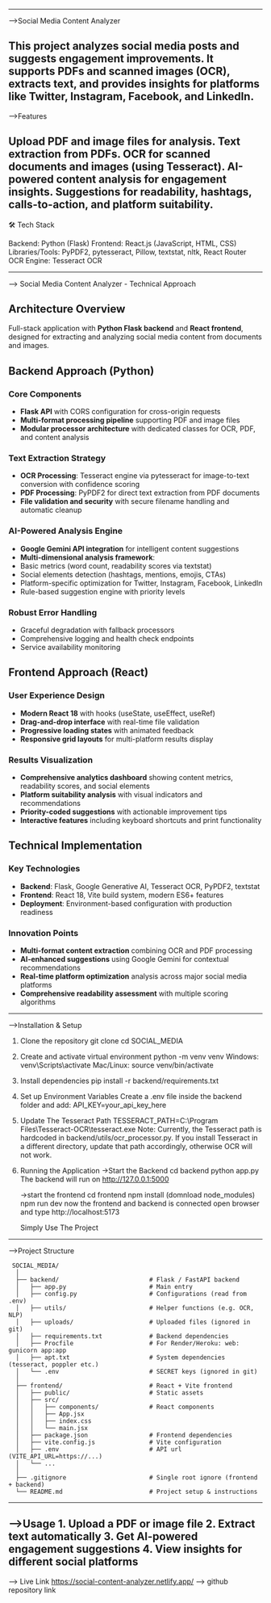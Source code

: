 ------------------------------------------------------------------------------------------------------------
-->Social Media Content Analyzer

   This project analyzes social media posts and suggests engagement improvements.
   It supports PDFs and scanned images (OCR), extracts text, and provides insights for platforms like Twitter, Instagram, Facebook, and LinkedIn.
------------------------------------------------------------------------------------------------------------
-->Features

   Upload PDF and image files for analysis.
   Text extraction from PDFs.
   OCR for scanned documents and images (using Tesseract).
   AI-powered content analysis for engagement insights.
   Suggestions for readability, hashtags, calls-to-action, and platform suitability.
------------------------------------------------------------------------------------------------------------
🛠️ Tech Stack

   Backend: Python (Flask)
   Frontend:  React.js (JavaScript, HTML, CSS)  
   Libraries/Tools: PyPDF2, pytesseract, Pillow, textstat, nltk, React Router
   OCR Engine: Tesseract OCR

------------------------------------------------------------------------------------------------------------
--> Social Media Content Analyzer - Technical Approach

   ## Architecture Overview
   Full-stack application with **Python Flask backend** and **React frontend**, designed for extracting and analyzing social media content from documents and images.


   ## Backend Approach (Python)
   ### Core Components
   - **Flask API** with CORS configuration for cross-origin requests
   - **Multi-format processing pipeline** supporting PDF and image files
   - **Modular processor architecture** with dedicated classes for OCR, PDF, and content analysis

   ### Text Extraction Strategy
   - **OCR Processing**: Tesseract engine via pytesseract for image-to-text conversion with confidence scoring
   - **PDF Processing**: PyPDF2 for direct text extraction from PDF documents
   - **File validation and security** with secure filename handling and automatic cleanup

   ### AI-Powered Analysis Engine
   - **Google Gemini API integration** for intelligent content suggestions
   - **Multi-dimensional analysis framework**:
   - Basic metrics (word count, readability scores via textstat)
   - Social elements detection (hashtags, mentions, emojis, CTAs)
   - Platform-specific optimization for Twitter, Instagram, Facebook, LinkedIn
   - Rule-based suggestion engine with priority levels

   ### Robust Error Handling
   - Graceful degradation with fallback processors
   - Comprehensive logging and health check endpoints
   - Service availability monitoring


   ## Frontend Approach (React)
   ### User Experience Design
   - **Modern React 18** with hooks (useState, useEffect, useRef)
   - **Drag-and-drop interface** with real-time file validation
   - **Progressive loading states** with animated feedback
   - **Responsive grid layouts** for multi-platform results display

   ### Results Visualization
   - **Comprehensive analytics dashboard** showing content metrics, readability scores, and social elements
   - **Platform suitability analysis** with visual indicators and recommendations
   - **Priority-coded suggestions** with actionable improvement tips
   - **Interactive features** including keyboard shortcuts and print functionality

   ## Technical Implementation

   ### Key Technologies
   - **Backend**: Flask, Google Generative AI, Tesseract OCR, PyPDF2, textstat
   - **Frontend**: React 18, Vite build system, modern ES6+ features
   - **Deployment**: Environment-based configuration with production readiness

   ### Innovation Points
   - **Multi-format content extraction** combining OCR and PDF processing
   - **AI-enhanced suggestions** using Google Gemini for contextual recommendations
   - **Real-time platform optimization** analysis across major social media platforms
   - **Comprehensive readability assessment** with multiple scoring algorithms
------------------------------------------------------------------------------------------------------------   
-->Installation & Setup

   1. Clone the repository
      git clone <repo-url>
      cd SOCIAL_MEDIA

   2. Create and activate virtual environment
      python -m venv venv
      Windows: venv\Scripts\activate
      Mac/Linux: source venv/bin/activate

   3. Install dependencies
      pip install -r backend/requirements.txt

   4. Set up Environment Variables
      Create a .env file inside the backend folder and add:
      API_KEY=your_api_key_here

   5. Update The Tesseract Path
      TESSERACT_PATH=C:\Program Files\Tesseract-OCR\tesseract.exe
      Note:
      Currently, the Tesseract path is hardcoded in backend/utils/ocr_processor.py.
      If you install Tesseract in a different directory, update that path accordingly, otherwise OCR will not work.

   6. Running the Application
      ->Start the Backend
        cd backend
        python app.py
        The backend will run on http://127.0.0.1:5000

      ->start the frontend
        cd frontend
        npm install (domnload node_modules)
        npm run dev
        now the frontend and backend is connected
        open browser and type
        http://localhost:5173
   
        Simply Use The Project

------------------------------------------------------------------------------------------------------------
-->Project Structure
       
     SOCIAL_MEDIA/
      │
      ├── backend/                         # Flask / FastAPI backend
      │   ├── app.py                       # Main entry
      │   ├── config.py                    # Configurations (read from .env)
      │   ├── utils/                       # Helper functions (e.g. OCR, NLP)
      │   ├── uploads/                     # Uploaded files (ignored in git)
      │   ├── requirements.txt             # Backend dependencies
      │   ├── Procfile                     # For Render/Heroku: web: gunicorn app:app
      │   ├── apt.txt                      # System dependencies (tesseract, poppler etc.)
      │   └── .env                         # SECRET keys (ignored in git)
      │
      ├── frontend/                        # React + Vite frontend
      │   ├── public/                      # Static assets
      │   ├── src/
      │   │   ├── components/              # React components
      │   │   ├── App.jsx
      │   │   ├── index.css
      │   │   └── main.jsx
      │   ├── package.json                 # Frontend dependencies
      │   ├── vite.config.js               # Vite configuration
      │   ├── .env                         # API url (VITE_API_URL=https://...)
      │   └── ...
      │
      ├── .gitignore                       # Single root ignore (frontend + backend)
      └── README.md                        # Project setup & instructions

-----------------------------------------------------------------------------------------------------------
-->Usage
      1. Upload a PDF or image file
      2. Extract text automatically
      3. Get AI-powered engagement suggestions
      4. View insights for different social platforms
-----------------------------------------------------------------------------------------------------------
--> Live Link 
    https://social-content-analyzer.netlify.app/
--> github repository link
